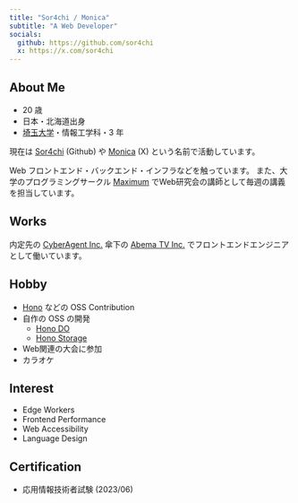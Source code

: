 ```yaml
---
title: "Sor4chi / Monica"
subtitle: "A Web Developer"
socials:
  github: https://github.com/sor4chi
  x: https://x.com/sor4chi
---
```


## About Me

- 20 歳
- 日本・北海道出身
- [埼玉大学](http://www.saitama-u.ac.jp/)・情報工学科・3 年

現在は [Sor4chi](https://github.com/sor4chi) (Github) や [Monica](https://x.com/sor4chi) (X) という名前で活動しています。

Web フロントエンド・バックエンド・インフラなどを触っています。
また、大学のプログラミングサークル [Maximum](https://maximum.vc) でWeb研究会の講師として毎週の講義を担当しています。

## Works

内定先の [CyberAgent Inc.](https://www.cyberagent.co.jp/) 傘下の [Abema TV Inc.](https://abema.tv/) でフロントエンドエンジニアとして働いています。

## Hobby

- [Hono](https://hono.dev) などの OSS Contribution
- 自作の OSS の開発
  - [Hono DO](https://github.com/sor4chi/hono-do)
  - [Hono Storage](https://github.com/sor4chi/hono-storage)
- Web関連の大会に参加
- カラオケ

## Interest

- Edge Workers
- Frontend Performance
- Web Accessibility
- Language Design

## Certification

- 応用情報技術者試験 (2023/06)
